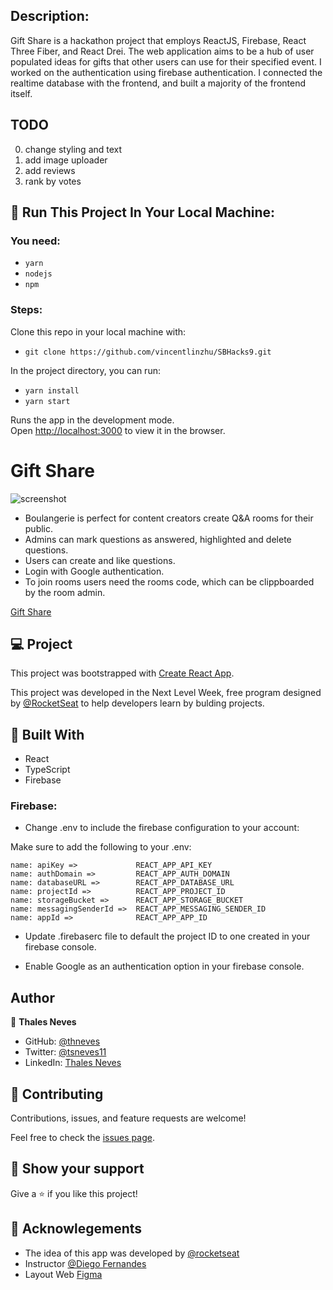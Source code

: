 ## Description:

Gift Share is a hackathon project that employs ReactJS, Firebase, React Three Fiber, and React Drei. The web application aims to be a hub of user populated ideas for gifts that other users can use for their specified event. I worked on the authentication using firebase authentication. I connected the realtime database with the frontend, and built a majority of the frontend itself.

## TODO

0. change styling and text
1. add image uploader
2. add reviews
3. rank by votes

## 🚀 Run This Project In Your Local Machine:

### You need:

- `yarn`
- `nodejs`
- `npm`

### Steps:

Clone this repo in your local machine with:

- `git clone https://github.com/vincentlinzhu/SBHacks9.git`

In the project directory, you can run:

- `yarn install`
- `yarn start`

Runs the app in the development mode.\
Open [http://localhost:3000](http://localhost:3000) to view it in the browser.

# Gift Share

![screenshot](screenshot.png)

- Boulangerie is perfect for content creators create Q&A rooms for their public.
- Admins can mark questions as answered, highlighted and delete questions.
- Users can create and like questions.
- Login with Google authentication.
- To join rooms users need the rooms code, which can be clippboarded by the room admin.

[Gift Share](gift-share-9825e.web.app)

## 💻 Project

This project was bootstrapped with [Create React App](https://github.com/facebook/create-react-app).

This project was developed in the Next Level Week, free program designed by [@RocketSeat](https://github.com/rocketseat-education) to help developers learn by bulding projects.

## 🧪 Built With

- React
- TypeScript
- Firebase

### Firebase:

- Change .env to include the firebase configuration to your account:

Make sure to add the following to your .env:

```
name: apiKey =>             REACT_APP_API_KEY
name: authDomain =>         REACT_APP_AUTH_DOMAIN
name: databaseURL =>        REACT_APP_DATABASE_URL
name: projectId =>          REACT_APP_PROJECT_ID
name: storageBucket =>      REACT_APP_STORAGE_BUCKET
name: messagingSenderId =>  REACT_APP_MESSAGING_SENDER_ID
name: appId =>              REACT_APP_APP_ID
```

- Update .firebaserc file to default the project ID to one created in your firebase console.

- Enable Google as an authentication option in your firebase console.

## Author

👤 **Thales Neves**

- GitHub: [@thneves](https://github.com/thneves)
- Twitter: [@tsneves11](https://twitter.com/tsneves11)
- LinkedIn: [Thales Neves](https://www.linkedin.com/in/thales-neves10/)

## 🤝 Contributing

Contributions, issues, and feature requests are welcome!

Feel free to check the [issues page](<(https://github.com/thneves/City-Weather/issues)>).

## 🔖 Show your support

Give a ⭐️ if you like this project!

## 📝 Acknowlegements

- The idea of this app was developed by [@rocketseat](https://github.com/rocketseat-education)
- Instructor [@Diego Fernandes](https://github.com/diego3g)
- Layout Web [Figma](https://www.figma.com/file/5EwwWfALSlOn5o4LpwzB6l/Letmeask-Copy?fuid=869742879062948552)
